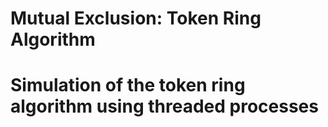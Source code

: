 # Mutual Exclusion: Token Ring Algorithm

# Simulation of the token ring algorithm using threaded processes
